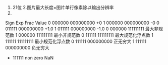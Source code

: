 ﻿1. 21位
2.图片最大长度=图片单行像素除以输出分辨率
3.   
Sign	Exp	Frac	Value
0	000000	000000000	+0
1	000000	000000000	-0
0	011111	000000000	+1.0
1	011111	000000000	-1.0
0	000000	111111111	最大非规范数
1	000000	111111111	最小非规范数
0	111111	111111111	最大规范化浮点数
1	111111	111111111	最小规范化浮点数
0	111111	000000000	正无穷大
1	111111	000000000	负无穷大
*	111111	non zero	NaN